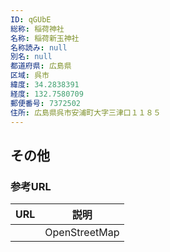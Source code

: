 ```yaml
---
ID: qGUbE
総称: 稲荷神社
名称: 稲荷新玉神社
名称読み: null
別名: null
都道府県: 広島県
区域: 呉市
緯度: 34.2838391
経度: 132.7580709
郵便番号: 7372502
住所: 広島県呉市安浦町大字三津口１１８５
---
```


## その他

### 参考URL

| URL | 説明          |
| --- | ------------- |
|     | OpenStreetMap |
